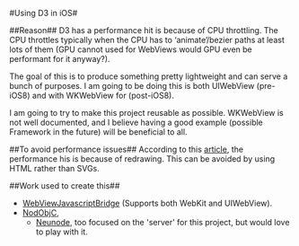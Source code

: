 #Using D3 in iOS#

##Reason##
D3 has a performance hit is because of CPU throttling.
The CPU throttles typically when the CPU has to ‘animate’/bezier paths at least lots of them (GPU cannot used for WebViews would GPU even be performant for it anyway?).

The goal of this is to produce something pretty lightweight and can serve a bunch of purposes.
I am going to be doing this is both UIWebView (pre-iOS8) and with WKWebView for (post-iOS8).

I am going to try to make this project reusable as possible. WKWebView is not well documented, and I believe having a good example (possible Framework in the future) will be beneficial to all.



##To avoid performance issues##
According to this [article](http://marmelab.com/blog/2013/07/01/building-sophisticated-webapps-for-mobile-a-bumpy-ride.html), the performance his is because of redrawing.
This can be avoided by using HTML rather than SVGs.



##Work used to create this##
* [WebViewJavascriptBridge](https://github.com/marcuswestin/WebViewJavascriptBridge) (Supports both WebKit and UIWebView).
* [NodObjC](https://github.com/TooTallNate/NodObjC),  
    * [Neunode](https://github.com/snakajima/neunode), too focused on the 'server' for this project, but would love to play with it.
